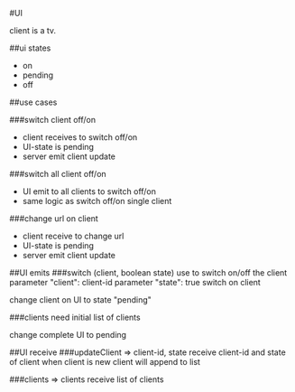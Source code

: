#UI

client is a tv.

##ui states 
- on
- pending
- off

##use cases

###switch client off/on
- client receives to switch off/on
- UI-state is pending
- server emit client update

###switch all client off/on
- UI emit to all clients to switch off/on
- same logic as switch off/on single client

###change url on client
- client receive to change url
- UI-state is pending
- server emit client update


##UI emits
###switch (client, boolean state)
use to switch on/off the client
parameter "client": client-id
parameter "state": true switch on client

change client on UI to state "pending"

###clients
need initial list of clients

change complete UI to pending

##UI receive
###updateClient => client-id, state
receive client-id and state of client
when client is new client will append to list

###clients => clients
receive list of clients


